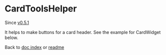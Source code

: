 # CardToolsHelper

Since [v0.5.1](https://github.com/co0lc0der/yii2-adminlte3-widgets/releases/tag/v0.5.1)

It helps to make buttons for a card header. See the example for CardWidget below.

Back to [doc index](index.md) or [readme](../README.md)
